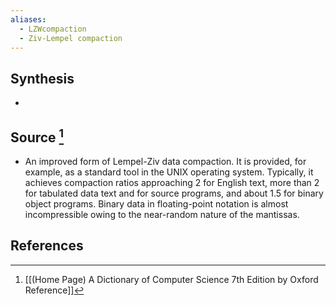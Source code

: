 ```yaml
---
aliases:
  - LZWcompaction
  - Ziv-Lempel compaction
---
```

## Synthesis
- 
## Source [^1]
- An improved form of Lempel-Ziv data compaction. It is provided, for example, as a standard tool in the UNIX operating system. Typically, it achieves compaction ratios approaching 2 for English text, more than 2 for tabulated data text and for source programs, and about 1.5 for binary object programs. Binary data in floating-point notation is almost incompressible owing to the near-random nature of the mantissas.
## References

[^1]: [[(Home Page) A Dictionary of Computer Science 7th Edition by Oxford Reference]]